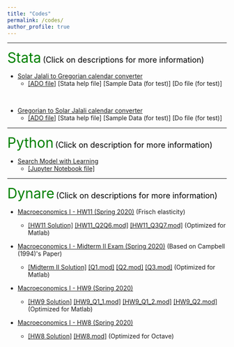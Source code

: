 ```yaml
---
title: "Codes"
permalink: /codes/
author_profile: true
---
```


---
<font size="6" color="green">Stata</font>
<font size="4" color="black">(Click on descriptions for more information)</font>


- [Solar Jalali to Gregorian calendar converter](https://peymanshahidi.github.io/codes/jal2greg)
  - [[ADO file]](https://www.dropbox.com/s/ct3wpxx4357qrk4/jal2greg.ado?dl=0)
    [Stata help file]
    [Sample Data (for test)]
    [Do file (for test)]

<br/>

- [Gregorian to Solar Jalali calendar converter](https://peymanshahidi.github.io/codes/greg2jal)
  - [[ADO file]](https://www.dropbox.com/s/1bjixzxoi3lo5ns/greg2jal.ado?dl=0)
    [Stata help file]
    [Sample Data (for test)]
    [Do file (for test)]

---
<font size="6" color="green">Python</font>
<font size="4" color="black">(Click on description for more information)</font>

- [Search Model with Learning](https://peymanshahidi.github.io/codes/searchwithlearning)
  - [[Jupyter Notebook file]](https://www.dropbox.com/s/lkkalblyygw2uus/Search_With_Learning.html?dl=0)

---
<font size="6" color="green">Dynare</font>
<font size="4" color="black">(Click on descriptions for more information)</font>

- [Macroeconomics I - HW11 (Spring 2020)](https://peymanshahidi.github.io/codes/dynare/macro_i_hw11) (Frisch elasticity)
  - [[HW11 Solution]](https://www.dropbox.com/s/i7k0zktywr1kmqf/pset11-solutions.pdf?dl=0)
    [[HW11_Q2Q6.mod]](https://www.dropbox.com/s/zkqm80bntmcrtx6/Q2Q6PS11.mod?dl=0)
    [[HW11_Q3Q7.mod]](https://www.dropbox.com/s/1hug1mxmaxct8a7/Q3Q7PS11.mod?dl=0)
    (Optimized for Matlab)
    
- [Macroeconomics I - Midterm II Exam (Spring 2020)](https://peymanshahidi.github.io/codes/macro_i_midterm2) (Based on Campbell (1994)'s Paper)
  - [[Midterm II Solution]](https://www.dropbox.com/s/ynfc43gmueg188z/Macro%20I%20-%20Midterm%20II%20-%20Dynare%20Solution.pdf?dl=0)
    [[Q1.mod]](https://www.dropbox.com/s/h77lf0y7r8377a7/Q1Mid2.mod?dl=0)
    [[Q2.mod]](https://www.dropbox.com/s/0o1ljfmhc43bubx/Q2Mid2.mod?dl=0)
    [[Q3.mod]](https://www.dropbox.com/s/nw9moc4yy2we2ys/Q3Mid2.mod?dl=0)
    (Optimized for Matlab)

- [Macroeconomics I - HW9 (Spring 2020)](https://peymanshahidi.github.io/codes/dynare/macro_i_hw9)
  - [[HW9 Solution]](https://www.dropbox.com/s/zajyamvau4wrps2/pset9-solutions.pdf?dl=0)
    [[HW9_Q1_1.mod]](https://www.dropbox.com/s/q1m2ccyu4lagtfk/Q1_1.mod?dl=0)
    [[HW9_Q1_2.mod]](https://www.dropbox.com/s/rpi0rdiaqhd61i6/Q1_2.mod?dl=0)
    [[HW9_Q2.mod]](https://www.dropbox.com/s/wdkcjvoy3d810gy/Q2.mod?dl=0)
    (Optimized for Matlab)

- [Macroeconomics I - HW8 (Spring 2020)](https://peymanshahidi.github.io/codes/dynare/macro_i_hw8)
  - [[HW8 Solution]](https://www.dropbox.com/s/4qulf1ihx90qv4a/pset8-solution.pdf?dl=0)
    [[HW8.mod]](https://www.dropbox.com/s/46e3vsyl9w08sxz/PS8.mod?dl=0)
    (Optimized for Octave)

